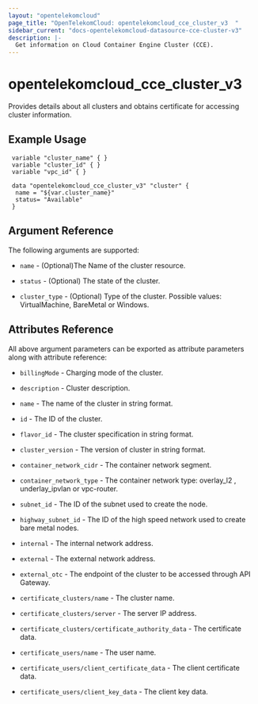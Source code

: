 ```yaml
---
layout: "opentelekomcloud"
page_title: "OpenTelekomCloud: opentelekomcloud_cce_cluster_v3  "
sidebar_current: "docs-opentelekomcloud-datasource-cce-cluster-v3"
description: |-
  Get information on Cloud Container Engine Cluster (CCE).
---
```


# opentelekomcloud_cce_cluster_v3

   Provides details about all clusters and obtains certificate for accessing cluster information.

## Example Usage

 ```hcl
  variable "cluster_name" { }
  variable "cluster_id" { }
  variable "vpc_id" { }

  data "opentelekomcloud_cce_cluster_v3" "cluster" {
   name = "${var.cluster_name}"
   status= "Available"
  }
```

## Argument Reference

The following arguments are supported:

* `name` -  (Optional)The Name of the cluster resource.

* `status` - (Optional) The state of the cluster.

* `cluster_type` - (Optional) Type of the cluster. Possible values: VirtualMachine, BareMetal or Windows.

## Attributes Reference

All above argument parameters can be exported as attribute parameters along with attribute reference:

* `billingMode` - Charging mode of the cluster.

* `description` - Cluster description.

* `name` - The name of the cluster in string format.

* `id` - The ID of the cluster.
  
* `flavor_id` - The cluster specification in string format.

* `cluster_version` - The version of cluster in string format.

* `container_network_cidr` - The container network segment.

* `container_network_type` - The container network type: overlay_l2 , underlay_ipvlan or vpc-router.
  
* `subnet_id` - The ID of the subnet used to create the node.

* `highway_subnet_id` - The ID of the high speed network used to create bare metal nodes.

* `internal` - The internal network address.

* `external` - The external network address.

* `external_otc` - The endpoint of the cluster to be accessed through API Gateway.

* `certificate_clusters/name` - The cluster name.

* `certificate_clusters/server` - The server IP address.

* `certificate_clusters/certificate_authority_data` - The certificate data.

* `certificate_users/name` - The user name.

* `certificate_users/client_certificate_data` - The client certificate data.

* `certificate_users/client_key_data` - The client key data.
